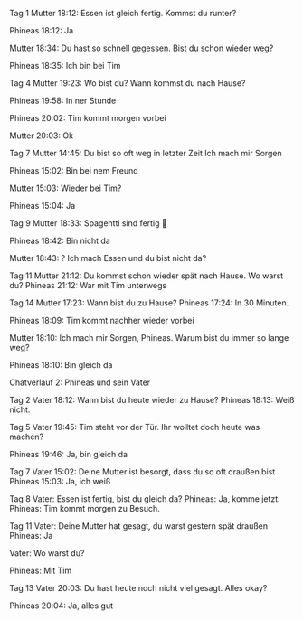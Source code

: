 Tag 1
Mutter 18:12:
Essen ist gleich fertig. Kommst du runter?

Phineas 18:12:
Ja

Mutter 18:34:
Du hast so schnell gegessen. Bist du schon wieder weg?

Phineas 18:35:
Ich bin bei Tim

Tag 4
Mutter 19:23:
Wo bist du? Wann kommst du nach Hause?

Phineas 19:58:
In ner Stunde

Phineas 20:02:
Tim kommt morgen vorbei

Mutter 20:03:
Ok

Tag 7
Mutter 14:45:
Du bist so oft weg in letzter Zeit
Ich mach mir Sorgen

Phineas 15:02:
Bin bei nem Freund

Mutter 15:03:
Wieder bei Tim?

Phineas 15:04:
Ja

Tag 9
Mutter 18:33:
Spagehtti sind fertig 🍝

Phineas 18:42:
Bin nicht da

Mutter 18:43:
?
Ich mach Essen und du bist nicht da?

Tag 11
Mutter 21:12:
Du kommst schon wieder spät nach Hause. Wo warst du?
Phineas 21:12:
War mit Tim unterwegs

Tag 14
Mutter 17:23:
Wann bist du zu Hause?
Phineas 17:24:
In 30 Minuten.

Phineas 18:09:
Tim kommt nachher wieder vorbei

Mutter 18:10:
Ich mach mir Sorgen, Phineas. Warum bist du immer so lange weg?

Phineas 18:10:
Bin gleich da

Chatverlauf 2: Phineas und sein Vater

Tag 2
Vater 18:12:
Wann bist du heute wieder zu Hause?
Phineas 18:13:
Weiß nicht.

Tag 5
Vater 19:45:
Tim steht vor der Tür. Ihr wolltet doch heute was machen?

Phineas 19:46:
Ja, bin gleich da

Tag 7
Vater 15:02:
Deine Mutter ist besorgt, dass du so oft draußen bist
Phineas 15:03:
Ja, ich weiß

Tag 8
Vater:
Essen ist fertig, bist du gleich da?
Phineas:
Ja, komme jetzt.
Phineas:
Tim kommt morgen zu Besuch.

Tag 11
Vater:
Deine Mutter hat gesagt, du warst gestern spät draußen
Phineas:
Ja

Vater:
Wo warst du?

Phineas:
Mit Tim


Tag 13
Vater 20:03:
Du hast heute noch nicht viel gesagt. Alles okay?

Phineas 20:04:
Ja, alles gut